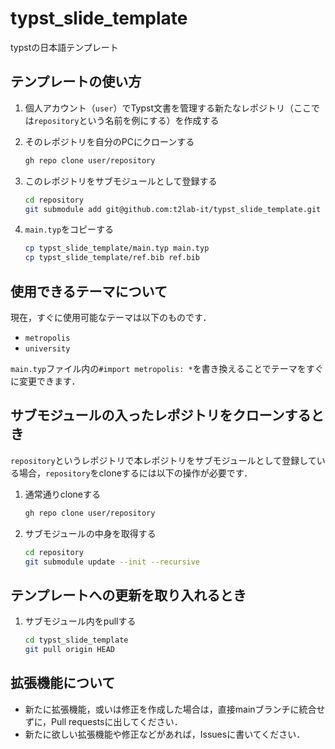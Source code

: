 # typst_slide_template

typstの日本語テンプレート

## テンプレートの使い方

1. 個人アカウント（`user`）でTypst文書を管理する新たなレポジトリ（ここでは`repository`という名前を例にする）を作成する
2. そのレポジトリを自分のPCにクローンする

   ```bash
   gh repo clone user/repository
   ```

3. このレポジトリをサブモジュールとして登録する

   ```bash
   cd repository
   git submodule add git@github.com:t2lab-it/typst_slide_template.git
   ```

4. `main.typ`をコピーする

   ```bash
   cp typst_slide_template/main.typ main.typ
   cp typst_slide_template/ref.bib ref.bib
   ```

## 使用できるテーマについて

現在，すぐに使用可能なテーマは以下のものです．

- `metropolis`
- `university`

`main.typ`ファイル内の`#import metropolis: *`を書き換えることでテーマをすぐに変更できます．

## サブモジュールの入ったレポジトリをクローンするとき

`repository`というレポジトリで本レポジトリをサブモジュールとして登録している場合，`repository`をcloneするには以下の操作が必要です．

1. 通常通りcloneする

   ```bash
   gh repo clone user/repository
   ```

2. サブモジュールの中身を取得する

   ```bash
   cd repository
   git submodule update --init --recursive
   ```

## テンプレートへの更新を取り入れるとき

1. サブモジュール内をpullする

   ```bash
   cd typst_slide_template
   git pull origin HEAD
   ```

## 拡張機能について

- 新たに拡張機能，或いは修正を作成した場合は，直接mainブランチに統合せずに，Pull requestsに出してください．
- 新たに欲しい拡張機能や修正などがあれば，Issuesに書いてください．
